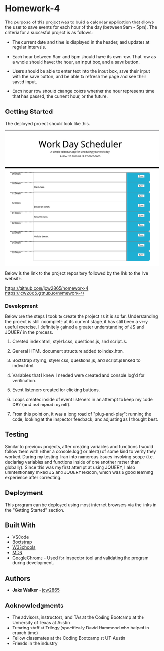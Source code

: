 # Homework-4

The purpose of this project was to build a calendar application that allows the user to save events for each hour of the day (between 9am - 5pm). The criteria for a succesful project is as follows:

* The current date and time is displayed in the header, and updates at regular intervals.

* Each hour between 9am and 5pm should have its own row. That row as a whole should have: the hour, an input box, and a save button.

* Users should be able to enter text into the input box, save their input with the save button, and be able to refresh the page and see their saved input. 

* Each hour row should change colors whether the hour represents time that has passed, the current hour, or the future.

## Getting Started

The deployed project should look like this.

![DeployedProject](WorkDayScheduler.png)

Below is the link to the project repository followed by the link to the live website. 

https://github.com/jcw2865/homework-4
https://jcw2865.github.io/homework-4/

### Development

Below are the steps I took to create the project as it is so far. Understanding the project is still incomplete at its current stage, it has still been a very useful exercise. I definitely gained a greater understanding of JS and JQUERY in the process. 

1. Created index.html, style1.css, questions.js, and script.js. 

2. General HTML document structure added to index.html. 

3. Bootstrap styling, style1.css, questions.js, and script.js linked to index.html. 

4. Variables that I knew I needed were created and console.log'd for verification. 

5. Event listeners created for clicking buttons.

6. Loops created inside of event listeners in an attempt to keep my code DRY (and not repeat myself). 

7. From this point on, it was a long road of "plug-and-play": running the code, looking at the inspector feedback, and adjusting as I thought best.

## Testing

Similar to previous projects, after creating variables and functions I would follow them with either a console.log() or alert() of some kind to verify they worked. During my testing I ran into numerous issues involving scope (i.e. declaring variables and functions inside of one another rather than globally). Since this was my first attempt at using JQUERY, I also unintentionally mixed JS and JQUERY lexicon, which was a good learning experience after correcting. 

## Deployment

This program can be deployed using most internet browsers via the links in the "Getting Started" section. 

## Built With

* [VSCode](https://code.visualstudio.com/)
* [Bootstrap](https://getbootstrap.com/)
* [W3Schools](https://www.w3schools.com/)
* [MDN](https://developer.mozilla.org/en-US/)
* [GoogleChrome](https://www.google.com/chrome/) - Used for inspector tool and validating the program during development. 

<!-- ## Contributing

Please read [CONTRIBUTING.md](https://gist.github.com/PurpleBooth/b24679402957c63ec426) for details on our code of conduct, and the process for submitting pull requests to us. -->

## Authors

* **Jake Walker** - [jcw2865](https://github.com/jcw2865)

<!-- See also the list of [contributors](https://github.com/your/project/contributors) who participated in this project. -->

<!-- ## License

This project is licensed under the MIT License - see the [LICENSE.md](LICENSE.md) file for details -->

## Acknowledgments

* The advisors, instructors, and TAs at the Coding Bootcamp at the University of Texas at Austin
* Tutoring staff at Trilogy (specifically David Hammond who helped in crunch time)
* Fellow classmates at the Coding Bootcamp at UT-Austin
* Friends in the industry